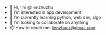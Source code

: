 - 👋 Hi, I’m @lienzhuzhu
- 👀 I’m interested in app development
- 🌱 I’m currently learning python, web dev, algo
- 💞️ I’m looking to collaborate on anything
- 📫 How to reach me: lienzhucs@gmail.com

<!---
lienzhuzhu/lienzhuzhu is a ✨ special ✨ repository because its `README.md` (this file) appears on your GitHub profile.
You can click the Preview link to take a look at your changes.
--->
